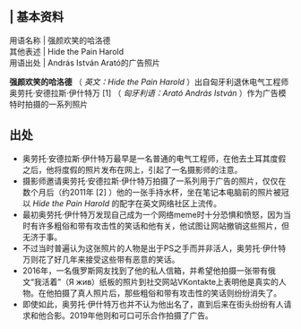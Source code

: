 |  **基本资料**  
---  
用语名称  |  强颜欢笑的哈洛德   
其他表述  |  Hide the Pain Harold   
用语出处  |  András István Arató的广告照片   
  
**强颜欢笑的哈洛德** （ _英文：Hide the Pain Harold_ ）出自匈牙利退休电气工程师奥劳托·安德拉斯·伊什特万  [1]  （
_匈牙利语：Arató András István_ ）作为广告模特时拍摄的一系列照片

##  出处

  * 奥劳托·安德拉斯·伊什特万最早是一名普通的电气工程师，在他去土耳其度假之后，他将度假的照片发布在网上，引起了一名摄影师的注意。 
  * 摄影师邀请奥劳托·安德拉斯·伊什特万拍摄了一系列用于广告的照片，仅仅在数个月后（约2011年  [2]  ）他的一张手持水杯，坐在笔记本电脑前的照片被冠以 _Hide the Pain Harold_ 的配字在英文网络社区上流传。 
  * 最初奥劳托·伊什特万发现自己成为一个网络meme时十分恐惧和愤怒，因为当时有许多粗俗和带有攻击性的笑话和他有关，他试图让网站撤销这些照片，但无济于事。 
  * 不过当时普遍认为这张照片的人物是出于PS之手而并非活人，奥劳托·伊什特万则花了好几年来接受这些带有恶意的笑话。 
  * 2016年，一名俄罗斯网友找到了他的私人信箱，并希望他拍摄一张带有俄文“我活着”（Я жив）纸板的照片到社交网站VKontakte上表明他是真实的人物。在他拍摄了真人照片后，那些粗俗和带有攻击性的笑话则纷纷消失了。 
  * 即使如此，奥劳托·伊什特万也并不认为他出名了，直到后来在街头纷纷有人请求和他合影。2019年他则和可口可乐合作拍摄了广告。 
